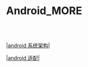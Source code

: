# Android_MORE
<br>

<br>

|[android 系统架构](/content/whyandroid.md)|

|[android 适配](/content/android.md)|

